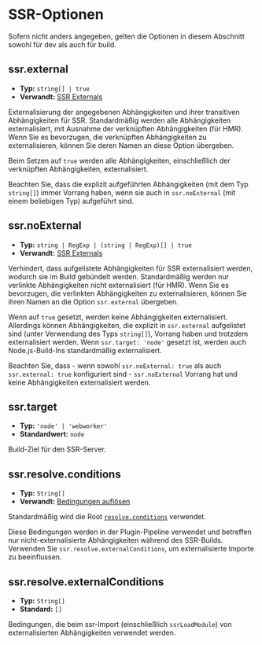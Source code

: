 # SSR-Optionen

Sofern nicht anders angegeben, gelten die Optionen in diesem Abschnitt sowohl für dev als auch für build.

## ssr.external

- **Typ:** `string[] | true`
- **Verwandt:** [SSR Externals](/guide/ssr#ssr-externals)

Externalisierung der angegebenen Abhängigkeiten und ihrer transitiven Abhängigkeiten für SSR. Standardmäßig werden alle Abhängigkeiten externalisiert, mit Ausnahme der verknüpften Abhängigkeiten (für HMR). Wenn Sie es bevorzugen, die verknüpften Abhängigkeiten zu externalisieren, können Sie deren Namen an diese Option übergeben.

Beim Setzen auf `true` werden alle Abhängigkeiten, einschließlich der verknüpften Abhängigkeiten, externalisiert.

Beachten Sie, dass die explizit aufgeführten Abhängigkeiten (mit dem Typ `string[]`) immer Vorrang haben, wenn sie auch in `ssr.noExternal` (mit einem beliebigen Typ) aufgeführt sind.

## ssr.noExternal

- **Typ:** `string | RegExp | (string | RegExp)[] | true`
- **Verwandt:** [SSR Externals](/guide/ssr#ssr-externals)

Verhindert, dass aufgelistete Abhängigkeiten für SSR externalisiert werden, wodurch sie im Build gebündelt werden. Standardmäßig werden nur verlinkte Abhängigkeiten nicht externalisiert (für HMR). Wenn Sie es bevorzugen, die verlinkten Abhängigkeiten zu externalisieren, können Sie ihren Namen an die Option `ssr.external` übergeben.

Wenn auf `true` gesetzt, werden keine Abhängigkeiten externalisiert. Allerdings können Abhängigkeiten, die explizit in `ssr.external` aufgelistet sind (unter Verwendung des Typs `string[]`), Vorrang haben und trotzdem externalisiert werden. Wenn `ssr.target: 'node'` gesetzt ist, werden auch Node.js-Build-Ins standardmäßig externalisiert.

Beachten Sie, dass - wenn sowohl `ssr.noExternal: true` als auch `ssr.external: true` konfiguriert sind - `ssr.noExternal` Vorrang hat und keine Abhängigkeiten externalisiert werden.

## ssr.target

- **Typ:** `'node' | 'webworker'`
- **Standardwert:** `node`

Build-Ziel für den SSR-Server.

## ssr.resolve.conditions

- **Typ:** `String[]`
- **Verwandt:** [Bedingungen auflösen](./shared-options.md#resolve-conditions)

Standardmäßig wird die Root [`resolve.conditions`](./shared-options.md#resolve-conditions) verwendet.

Diese Bedingungen werden in der Plugin-Pipeline verwendet und betreffen nur nicht-externalisierte Abhängigkeiten während des SSR-Builds. Verwenden Sie `ssr.resolve.externalConditions`, um externalisierte Importe zu beeinflussen.

## ssr.resolve.externalConditions

- **Typ:** `String[]`
- **Standard:** `[]`

Bedingungen, die beim ssr-Import (einschließlich `ssrLoadModule`) von externalisierten Abhängigkeiten verwendet werden.
